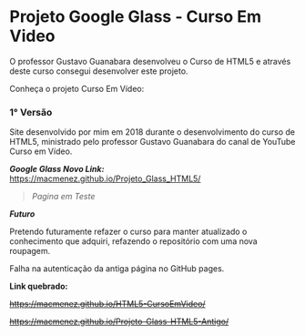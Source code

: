 # Projeto Google Glass - Curso Em Video
O professor Gustavo Guanabara desenvolveu o Curso de HTML5 e através deste curso consegui desenvolver este projeto.

Conheça o projeto Curso Em Vídeo:
    
### **1° Versão**
Site desenvolvido por mim em 2018 durante o desenvolvimento do curso de HTML5, ministrado pelo professor Gustavo Guanabara do canal de YouTube Curso em Vídeo.

***Google Glass Novo Link:***
https://macmenez.github.io/Projeto_Glass_HTML5/

>*_Pagina em Teste_*

***Futuro***

Pretendo futuramente refazer o curso para manter atualizado o conhecimento que adquiri, refazendo o repositório com uma nova roupagem.
    
Falha na autenticação da antiga página no GitHub pages.
    
**Link quebrado:**

~~https://macmenez.github.io/HTML5-CursoEmVideo/~~


~~https://macmenez.github.io/Projeto-Glass-HTML5-Antigo/~~